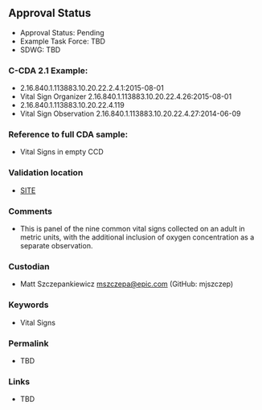 ## Approval Status 

* Approval Status: Pending
* Example Task Force: TBD
* SDWG: TBD  


### C-CDA 2.1 Example:

* 2.16.840.1.113883.10.20.22.2.4.1:2015-08-01
* Vital Sign Organizer 2.16.840.1.113883.10.20.22.4.26:2015-08-01
* 2.16.840.1.113883.10.20.22.4.119
* Vital Sign Observation 2.16.840.1.113883.10.20.22.4.27:2014-06-09


### Reference to full CDA sample:

* Vital Signs in empty CCD


### Validation location

* [SITE](https://sitenv.org/sandbox-ccda/ccda-validator)


### Comments

* This is panel of the nine common vital signs collected on an adult in metric units, with the additional inclusion of oxygen concentration as a separate observation.


### Custodian

* Matt Szczepankiewicz mszczepa@epic.com (GitHub: mjszczep)


### Keywords

* Vital Signs


### Permalink

* TBD


### Links

* TBD
